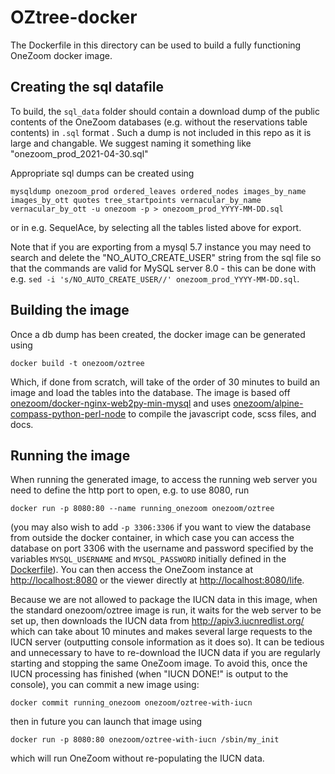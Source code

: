 # OZtree-docker

The Dockerfile in this directory can be used to build a fully functioning OneZoom docker image.

## Creating the sql datafile

To build, the `sql_data` folder should contain a download dump of the public contents of the OneZoom
databases (e.g. without the reservations table contents) in `.sql` format . Such a dump
is not included in this repo as it is large and changable. We suggest naming it something like
"onezoom_prod_2021-04-30.sql"

Appropriate sql dumps can be created using 

```
mysqldump onezoom_prod ordered_leaves ordered_nodes images_by_name images_by_ott quotes tree_startpoints vernacular_by_name vernacular_by_ott -u onezoom -p > onezoom_prod_YYYY-MM-DD.sql
```

or in e.g. SequelAce, by selecting all the tables listed above for export.

Note that if you are exporting
from a mysql 5.7 instance you may need to search and delete the "NO_AUTO_CREATE_USER" string from the sql file
so that the commands are valid for MySQL server 8.0 - this can be done with e.g.
`sed -i 's/NO_AUTO_CREATE_USER//' onezoom_prod_YYYY-MM-DD.sql`.

## Building the image

Once a db dump has been created, the docker image can be generated using 

```
docker build -t onezoom/oztree
```

Which, if done from scratch, will take of the order of 30 minutes to build an image and
load the tables into the database. The image is based off
[onezoom/docker-nginx-web2py-min-mysql](https://hub.docker.com/repository/docker/onezoom/docker-nginx-web2py-min-mysql)
and uses [onezoom/alpine-compass-python-perl-node](https://hub.docker.com/repository/docker/onezoom/alpine-compass-python-perl-node)
to compile the javascript code, scss files, and docs.

## Running the image

When running the generated image, to access the running web server you need to define the http
port to open, e.g. to use 8080, run 

```
docker run -p 8080:80 --name running_onezoom onezoom/oztree
```

(you may also wish to add `-p 3306:3306` if you want to view the database from outside the
docker container, in which case you can access the database on port 3306 with the username
and password specified by the variables `MYSQL_USERNAME` and `MYSQL_PASSWORD` initially defined
in the [Dockerfile](Dockerfile#L64)). You can then access the OneZoom instance at
[http://localhost:8080](http://localhost:8080) or the
viewer directly at [http://localhost:8080/life](http://localhost:8080/life).

Because we are not allowed to package the IUCN data in this image, when the standard
onezoom/oztree image is run, it waits for the web server to be set up, then downloads the
IUCN data from http://apiv3.iucnredlist.org/ which can take about 10 minutes and makes
several large requests to the IUCN server (outputting console information as it does so).
It can be tedious and unnecessary to have to re-download the IUCN data if you are regularly
starting and stopping the same OneZoom image. To avoid this, once the IUCN processing has
finished (when "IUCN DONE!" is output to the console), you can commit a new image using:

```
docker commit running_onezoom onezoom/oztree-with-iucn
```

then in future you can launch that image using

```
docker run -p 8080:80 onezoom/oztree-with-iucn /sbin/my_init
```

which will run OneZoom without re-populating the IUCN data.


